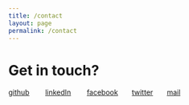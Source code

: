 ```yaml
---
title: /contact
layout: page
permalink: /contact
---
```


# Get in touch?

[github](https://github.com/AshifulRidoy) &nbsp;&nbsp;&nbsp;&nbsp;&nbsp;&nbsp; [linkedIn](https://www.linkedin.com/in/ashiful-islam-ridoy) &nbsp;&nbsp;&nbsp;&nbsp;&nbsp;&nbsp; [facebook](https://www.facebook.com/profile.php?id=100090254778790)&nbsp;&nbsp;&nbsp;&nbsp;&nbsp;&nbsp;  [twitter](https://twitter.com/AshifulRidoy)&nbsp;&nbsp;&nbsp;&nbsp;&nbsp;&nbsp;  [mail](mailto:ashiful.ridoy@gmail.com)


